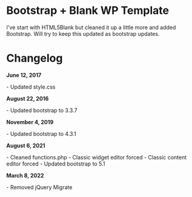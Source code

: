 # Bootstrap + Blank WP Template

I've start with HTML5Blank but cleaned it up a little more and added Bootstrap. Will try to keep this updated as bootstrap updates.

# Changelog

**June 12, 2017**

\- Updated style.css

**August 22, 2016**

\- Updated bootstrap to 3.3.7

**November 4, 2019**

\- Updated bootstrap to 4.3.1

**August 6, 2021**

\- Cleaned functions.php
\- Classic widget editor forced
\- Classic content editor forced
\- Updated bootstrap to 5.1

**March 8, 2022**

\- Removed jQuery Migrate
